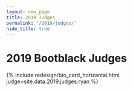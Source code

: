 ```yaml
---
layout: new_page
title: 2019 Judges
permalink: '/2019/judges/'
hide_title: true
---
```


<h1 class="text-center"> 2019 Bootblack Judges </h1>

<div class="vspace3"> </div>

{% include redesign/bio_card_horizantal.html judge=site.data.2019.judges.ryan %}

<!-- <div class="vspace3"> </div>

{% include redesign/bio_card_horizantal.html judge=site.data.2019.judges.lucky %}

<div class="vspace3"> </div>

{% include redesign/bio_card_horizantal.html judge=site.data.2019.judges.marlene %} -->

